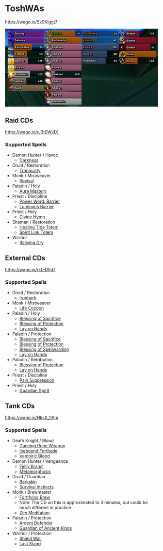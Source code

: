 # ToshWAs
https://wago.io/Sk9Klggt7

![screenshot](example.png)

## Raid CDs
https://wago.io/rJ3tSWjdX
### Supported Spells
- Demon Hunter / Havoc
  -  [Darkness](https://www.wowhead.com/spell=196718)
- Druid / Restoration
  -  [Tranquility](https://www.wowhead.com/spell=740)
- Monk / Mistweaver
  -  [Revival](https://www.wowhead.com/spell=115310)
- Paladin / Holy
  -  [Aura Mastery](https://www.wowhead.com/spell=31821)
- Priest / Discipline
  -  [Power Word: Barrier](https://www.wowhead.com/spell=62618)
  -  [Luminous Barrier](https://www.wowhead.com/spell=271466)
- Priest / Holy
  -  [Divine Hymn](https://www.wowhead.com/spell=64843)
- Shaman / Restoration
  -  [Healing Tide Totem](https://www.wowhead.com/spell=108280)
  -  [Spirit Link Totem](https://www.wowhead.com/spell=98008)
- Warrior
  -  [Rallying Cry](https://www.wowhead.com/spell=97462)

## External CDs
https://wago.io/rkL-Dfjd7
### Supported Spells
- Druid / Restoration
  -  [Ironbark](https://www.wowhead.com/spell=102342)
- Monk / Mistweaver
  -  [Life Cocoon](https://www.wowhead.com/spell=116849)
- Paladin / Holy
  -  [Blessing of Sacrifice](https://www.wowhead.com/spell=6940)
  -  [Blessing of Protection](https://www.wowhead.com/spell=1022)
  -  [Lay on Hands](https://www.wowhead.com/spell=633)
- Paladin /  Protection
  -  [Blessing of Sacrifice](https://www.wowhead.com/spell=6940)
  -  [Blessing of Protection](https://www.wowhead.com/spell=1022)
  -  [Blessing of Spellwarding](https://www.wowhead.com/spell=204018)
  -  [Lay on Hands](https://www.wowhead.com/spell=633)
- Paladin / Retribution
  -  [Blessing of Protection](https://www.wowhead.com/spell=1022)
  -  [Lay on Hands](https://www.wowhead.com/spell=633)
- Priest / Discipline
  -  [Pain Suppression](https://www.wowhead.com/spell=33206)
- Priest / Holy
  -  [Guardian Spirit](https://www.wowhead.com/spell=47788)

## Tank CDs
https://wago.io/HksX_1lKm
### Supported Spells
- Death Knight / Blood
  -  [Dancing Rune Weapon](https://www.wowhead.com/spell=49028)
  -  [Icebound Fortitude](https://www.wowhead.com/spell=48792)
  -  [Vampiric Blood](https://www.wowhead.com/spell=55233)
- Demon Hunter / Vengeance
  -  [Fiery Brand](https://www.wowhead.com/spell=204021)
  -  [Metamorphosis](https://www.wowhead.com/spell=187827)
- Druid / Guardian
  -  [Barkskin](https://www.wowhead.com/spell=22812)
  -  [Survival Instincts](https://www.wowhead.com/spell=61336)
- Monk / Brewmaster
  -  [Fortifying Brew](https://www.wowhead.com/spell=115203)
    - Note: The CD on this is approximated to 3 minutes, but could be much different in practice
  -  [Zen Meditation](https://www.wowhead.com/spell=115203)
- Paladin / Protection
  -  [Ardent Defender](https://www.wowhead.com/spell=31850)
  -  [Guardian of Ancient Kings](https://www.wowhead.com/spell=86659)
- Warrior / Protection
  -  [Shield Wall](https://www.wowhead.com/spell=871)
  -  [Last Stand](https://www.wowhead.com/spell=12975)
